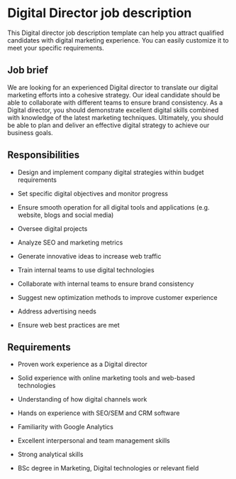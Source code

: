 # Digital Director job description
This Digital director job description template can help you attract qualified candidates with digital marketing experience. You can easily customize it to meet your specific requirements.


## Job brief

We are looking for an experienced Digital director to translate our digital marketing efforts into a cohesive strategy.
Our ideal candidate should be able to collaborate with different teams to ensure brand consistency. As a Digital director, you should demonstrate excellent digital skills combined with knowledge of the latest marketing techniques.
Ultimately, you should be able to plan and deliver an effective digital strategy to achieve our business goals.


## Responsibilities

* Design and implement company digital strategies within budget requirements

* Set specific digital objectives and monitor progress

* Ensure smooth operation for all digital tools and applications (e.g. website, blogs and social media)

* Oversee digital projects

* Analyze SEO and marketing metrics

* Generate innovative ideas to increase web traffic

* Train internal teams to use digital technologies

* Collaborate with internal teams to ensure brand consistency

* Suggest new optimization methods to improve customer experience

* Address advertising needs

* Ensure web best practices are met


## Requirements

* Proven work experience as a Digital director

* Solid experience with online marketing tools and web-based technologies

* Understanding of how digital channels work

* Hands on experience with SEO/SEM and CRM software

* Familiarity with Google Analytics

* Excellent interpersonal and team management skills

* Strong analytical skills

* BSc degree in Marketing, Digital technologies or relevant field
